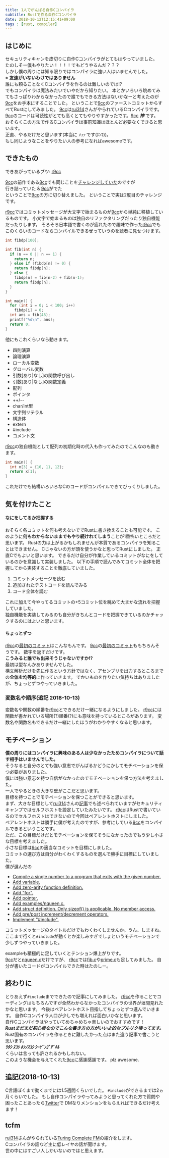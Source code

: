 ```yaml
---
title: 1人でがんばる自作Cコンパイラ
subtitle: Rustで作る自作Cコンパイラ
date: 2018-10-12T12:15:41+09:00
tags : [rust, compiler]
---
```


## はじめに
セキュリティキャンを皮切りに自作Cコンパイラがとてもはやっていました。  
たのしそー僕もやりたい！！！！でもどうやるんだ？？？  
しかし僕の周りには知る限りではコンパイラに強い人はいませんでした。  
※ **友達がいないわけではありません**  
誰にも頼ることなくCコンパイラを作るのは難しいのでは!?  
でもコンパイラは魔法みたいでいやだから知りたい。
本とかいろいろ眺めてみてもさっぱりわからなかったので誰でもできる方法はないかなーと考えたのが[9cc](https://github.com/rui314/9cc)をお手本にすることでした。
ということで[9cc](https://github.com/rui314/9cc)のファーストコミットからすべてRustにしてみました。
[9cc](https://github.com/rui314/9cc)は[rui314](https://twitter.com/rui314)さんがやられているCコンパイラです。
[9cc](https://github.com/rui314/9cc)のコードは可読性がとても高くとてもやりやすかったです。[9cc](https://github.com/rui314/9cc) ***神*** です。  
おそらくこの方法で作るCコンパイラは事前知識はほとんど必要なくできると思います。   
正直、やるだけだと思います(本当に *ｼｭｯ* です(ﾎﾝﾏ))。  
もし同じようなことをやりたい人の参考になればawesomeです。

## できたもの
できあがっているブツ: [r9cc](https://github.com/utam0k/r9cc)   

[9cc](https://github.com/rui314/9cc)の前作である[8cc](https://github.com/rui314/8cc)でも同じことを[チャレンジしていた](https://github.com/utam0k/r8cc)のですが  
行き詰っていた & [9cc](https://github.com/rui314/9cc)がでた  
ということで[9cc](https://github.com/rui314/9cc)の方に切り替えました。
ということで実は2度目のチャレンジです。

[r9cc](https://github.com/utam0k/r9cc)ではコミットメッセージが大文字で始まるものが[9cc](https://github.com/rui314/9cc)から単純に移植しているものです。
小文字で始まるものは独自のリファクタリングだったり独自機能だったりします。
そろそろ日本語で書くのが疲れたので趣味で作った[r9cc](https://github.com/utam0k/r9cc)でもこのくらいのコードならコンパイルできるぜっていうのを読者に見せつけます。   
``` c
int fibdp[100];

int fib(int n) {
  if (n == 0 || n == 1) {
    return n;
  } else if (fibdp[n] != 0) {
    return fibdp[n];
  } else {
    fibdp[n] = fib(n-2) + fib(n-1);
    return fibdp[n];
  }
}

int main() {
  for (int i = 0; i < 100; i++)
    fibdp[i] = 0;
  int ans = fib(46);
  printf("%d\n", ans);
  return 0;
}
```

他にもこれくらいなら動きます。  

- 四則演算
- 論理演算
- ローカル変数
- グローバル変数
- 引数[あり|なし]の関数呼び出し
- 引数[あり|なし]の関数定義
- 配列
- ポインタ
- ++/\-\-
- char/int型
- 文字列リテラル
- 構造体
- extern
- #include
- コメント文

[r9cc](https://github.com/utam0k/r9cc)の独自機能として配列の初期化時の代入も作ってみたのでこんなのも動きます。
```c
int main() {
  int x[3] = {10, 11, 12};
  return x[1];
}
```

これだけでも結構いろいろなCのコードがコンパイルできてびっくりしました。

## 気を付けたこと
#### なにをしてるか把握する 
おそらく各コミットを何も考えないででRustに書き換えることも可能です。
このように**何もわからないままでもやり続けれてしまう**ことが1番怖いところだと思います。
Rustの力は上がるかもしれませんが本質であるコンパイラを知ることはできません。
Cじゃないの方が頭を使うかなと思ってRustにしました。
正直Cでもよいと思います。
できるだけ自分が作業しているコミットがなにをしているのかを意識して実装しました。
以下の手順で読んでみてコミット全体を把握してから実装することを徹底していました。

1. コミットメッセージを読む
2. 追加されたテストコードを読んでみる
3. コード全体を読む

これに加えて今やってるコミットの+5コミット位を眺めて大まかな流れを把握していました。  
独自機能を実装してみるのも自分がきちんとコードを把握できているのかチャックするのにはよいと思います。

#### ちょっとずつ
[r9cc](https://github.com/utam0k/r9cc)の[最初のコミット](https://github.com/utam0k/r9cc/commit/b8b44544eb51d6229f19033a5048043e628ab55a)はこんなもんです。
[9cc](https://github.com/rui314/9cc)の[最初のコミット](https://github.com/rui314/9cc/commit/56e94442ae8844688d5390851e5b29ba0c946e2f)ももちろんそうです。
数字を返すだけです。   
**こうみると誰でも出来そうじゃないですか!?**  
最初は型なんかありませんでした。  
構文解析だけを先に作るという方針ではなく、アセンブリを出力するところまでの**全体を均等的**に作っていきます。
でかいものを作りたい気持ちはありましたが、ちょっとずつやっていきました。

### 変数名や順序(追記 2018-10-13)
変数名や関数の順番を[r9cc](https://github.com/utam0k/r9cc)とできるだけ一緒になるようにしました。
[r9cc](https://github.com/utam0k/r9cc)には関数が書かれている場所(?)順番(?)にも意味を持っているところがあります。
変数名や関数名もできるだけ一緒にしたほうがわかりやすくなると思います。

## モチベーション
**僕の周りにはコンパイラに興味のある人は少なかったためコンパイラについて話す相手はいませんでした。**  
そうなると自分のとても強い意志でがんばるかどうにかしてモチベーションを保つ必要がありました。  
僕には強い意志を持つ自信がなかったのでモチベーションを保つ方法を考えました。  
一人でやるときの大きな壁がここだと思います。  
目標を持つことでモチベーションを保つことができると思います。  
まず、大きな目標として[rui314](https://twitter.com/rui314)さんの[記事](https://note.mu/ruiu/n/n00ebc977fd60)でも述べられていますがセキュリティキャンプではセルフホストを設定していたみたいです。
[r9cc](https://github.com/utam0k/r9cc)はRustで書いているのでセルフホストはできないので今回はペアレントホストにしました。  
ペアレントホストは勝手に僕が考えたのですが、参考にしている[9cc](https://github.com/rui314/9cc)をコンパイルできるということです。  
ただ、この目標だけだとモチベーションを保てそうになかったのでもう少し小さな目標を考えました。  
小さな目標は[9cc](https://github.com/rui314/9cc)の適当なコミットを目標にしました。  
コミットの選び方は自分がわくわくするものを選んで勝手に目標にしていました。  
僕が選んだの  

- [Compile a single number to a program that exits with the given number.](https://github.com/rui314/9cc/commit/56e94442ae8844688d5390851e5b29ba0c946e2f)
- [Add variable.](https://github.com/rui314/9cc/commit/42e403e3de0c6457bc11ab14c55a9dad27ed82be)
- [Add zero-arity function definition.](https://github.com/rui314/9cc/commit/c7933acab4e410aa0c0c7a38358092208ace822d)
- [Add "for".](https://github.com/rui314/9cc/commit/b487b30ab0c600b764ea3a94e2502b68f5ee4194)
- [Add pointer.](https://github.com/rui314/9cc/commit/e43b738d6bb6ecd397e09b46346e0825a00d89e6)
- [Add examples/nqueen.c.](https://github.com/rui314/9cc/commit/63739ad7ef08ee7e037862dfa05739ce00abac5f)
- [Add struct definition. Only sizeof() is applicable. No member access.](https://github.com/rui314/9cc/commit/bf717fa5e53ebbae9f949515d3662f77af4ff4dd)
- [Add pre/post increment/decrement operators.](https://github.com/rui314/9cc/commit/a406a04660d848e083d7b39610409fd9ba497142)
- [Implement "#include".](https://github.com/rui314/9cc/commit/a382606b9728ca33f5dedae4f6ca5cc3c9404838)

コミットメッセージのタイトルだけでもわくわくしませんか。うん、しますね。  
ここまで行くと`#include`が動くとか楽しみすぎでしょというモチベーションで少しずつやっていきました。  

exampleも積極的に足していくとテンション爆上がりです。  
[9cc](https://github.com/rui314/9cc)だと[nqueen.c](https://github.com/rui314/9cc/blob/master/examples/nqueen.c)だけですが、
[r9cc](https://github.com/utam0k/r9cc)では[fib.c](https://github.com/utam0k/r9cc/blob/master/examples/fib.c)や[prime.c](https://github.com/utam0k/r9cc/blob/master/examples/prime.c)も足してみました。
自分が書いたコードがコンパイルできた時はたのしー。

## 終わりに
とりあえず`#include`までできたので記事にしてみました。
[r9cc](https://github.com/utam0k/r9cc)を作ることでコーディングはもちろんですが全然わからなかったコンパイラの世界が垣間見れたかなと思います。
今後はペアレントホスト目指してちょっとずつ進んでいきます。
自作Cコンパイラ人口が少しでも増えれば面白いかなと思います。  
自作Cコンパイラはやっていてめちゃめちゃ楽しいのでおすすめです！  
***Rustまだまだ初心者なのでこんな書き方の方がいいよ的なプルリク待ってます。***  
Rust固有のコンパイラを作るときに難したかった点はまた違う記事で書こうと思います。  
***ﾜﾀｼ ｽｺｼ ﾎﾝﾉｽｺｼ ｼｰｹﾞﾝｺﾞﾃﾞｷﾙ***  
くらいは言っても許されるかもしれない。  
このような機会を与えてくれた[9cc](https://github.com/rui314/9cc)に感謝感謝です。
plz awesome.

## 追記(2018-10-13)
C言語ぽくまで動くまでには1.5週間くらいでした。
`#include`ができるまでは2ヵ月くらいでした。
もし自作コンパイラやってみようと思ってくれた方で質問や困ったことあったら[Twitter](https://twitter.com/utam0k)で
DMなりメンションをもらえればできるだけ考えます！

## tcfm
[rui314](https://twitter.com/rui314)さんがやられている[Turing Complete FM](https://turingcomplete.fm/)の紹介をします。  
Cコンパイラの話など主に低レイヤの話が聞けます。  
世の中にはすごい人しかいないのではと思えます。  

